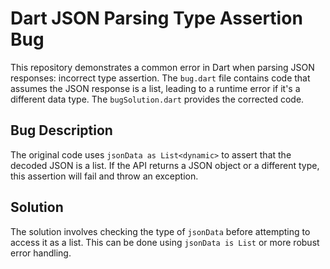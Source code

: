 # Dart JSON Parsing Type Assertion Bug

This repository demonstrates a common error in Dart when parsing JSON responses: incorrect type assertion. The `bug.dart` file contains code that assumes the JSON response is a list, leading to a runtime error if it's a different data type.  The `bugSolution.dart` provides the corrected code.

## Bug Description
The original code uses `jsonData as List<dynamic>` to assert that the decoded JSON is a list.  If the API returns a JSON object or a different type, this assertion will fail and throw an exception.

## Solution
The solution involves checking the type of `jsonData` before attempting to access it as a list.  This can be done using `jsonData is List` or more robust error handling.
